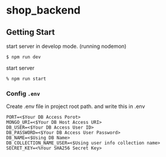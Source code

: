 # shop_backend

## Getting Start
start server in develop mode. (running nodemon)
```
$ npm run dev
```
start server
```
% npm run start
```
### Config **`.env`**
Create .env file in project root path. and write this in .env
```plantext
PORT=<$Your DB Access Porot>
MONGO_URI=<$Your DB Host Access URI>
DB_USER=<$Your DB Access User ID>
DB_PASSWORD=<$Your DB Access User Password>
DB_NAME=<$Using DB Name>
DB_COLLECTION_NAME_USER=<$Using user info collection name>
SECRET_KEY=<%Your SHA256 Secret Key>
```